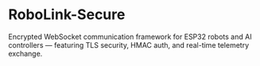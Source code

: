 # RoboLink-Secure
Encrypted WebSocket communication framework for ESP32 robots and AI controllers — featuring TLS security, HMAC auth, and real-time telemetry exchange.
